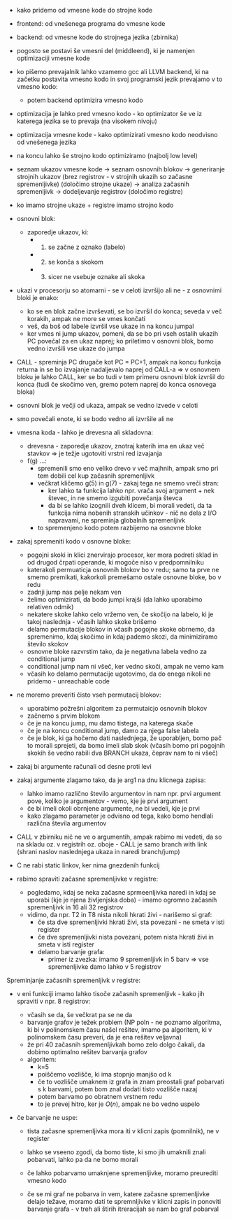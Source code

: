 - kako pridemo od vmesne kode do strojne kode
- frontend: od vnešenega programa do vmesne kode
- backend: od vmesne kode do strojnega jezika (zbirnika)
- pogosto se postavi še vmesni del (middleend), ki je namenjen optimizaciji vmesne kode
- ko pišemo prevajalnik lahko vzamemo gcc ali LLVM backend, ki na začetku postavita vmesno kodo in svoj programski jezik prevajamo v to vmesno kodo:
	- potem backend optimizira vmesno kodo
- optimizacija je lahko pred vmesno kodo - ko optimizator še ve iz katerega jezika se to prevaja (na visokem nivoju)
- optimizacija vmesne kode - kako optimizirati vmesno kodo neodvisno od vnešenega jezika
- na koncu lahko še strojno kodo optimiziramo (najbolj low level)

- seznam ukazov vmesne kode -> seznam osnovnih blokov -> generiranje strojnih ukazov (brez registrov - v strojnih ukazih so začasne spremenljivke) (določimo strojne ukaze) -> analiza začasnih spremenljivk -> dodeljevanje registrov (določimo registre)
- ko imamo strojne ukaze + registre imamo strojno kodo

- osnovni blok:
	- zaporedje ukazov, ki:
		- 1. se začne z oznako (labelo)
		- 2. se konča s skokom
		- 3. sicer ne vsebuje oznake ali skoka
- ukazi v procesorju so atomarni - se v celoti izvršijo ali ne - z osnovnimi bloki je enako:
	- ko se en blok začne izvrševati, se bo izvršil do konca; seveda v več korakih, ampak ne more se vmes končati
	- veš, da boš od labele izvršil vse ukaze in na koncu jumpal
	- ker vmes ni jump ukazov, pomeni, da se bo pri vseh ostalih ukazih PC povečal za en ukaz naprej; ko priletimo v osnovni blok, bomo vedno izvršili vse ukaze do jumpa
- CALL - spreminja PC drugače kot PC = PC+1, ampak na koncu funkcija returna in se bo izvajanje nadaljevalo naprej od CALL-a => v osnovnem bloku je lahko CALL, ker se bo tudi v tem primeru osnovni blok izvršil do konca (tudi če skočimo ven, gremo potem naprej do konca osnovega bloka)
- osnovni blok je večji od ukaza, ampak se vedno izvede v celoti
- smo povečali enote, ki se bodo vedno ali izvršile ali ne

- vmesna koda - lahko je drevesna ali skladovna:
	- drevesna - zaporedje ukazov, znotraj katerih ima en ukaz več stavkov => je težje ugotoviti vrstni red izvajanja
	- f(g) ...:
		- spremenili smo eno veliko drevo v več majhnih, ampak smo pri tem dobili cel kup začasnih spremenljivk
		- večkrat kličemo g(5) in g(7) - zakaj tega ne smemo vreči stran:
			- ker lahko ta funkcija lahko npr. vrača svoj argument + nek števec, in ne smemo izgubiti povečanja števca
			- da bi se lahko izognili dveh klicem, bi morali vedeti, da ta funkcija nima nobenih stranskih učinkov - nič ne dela z I/O napravami, ne spreminja globalnih spremenljivk
		- to spremenjeno kodo potem razbijemo na osnovne bloke

- zakaj spremeniti kodo v osnovne bloke:
	- pogojni skoki in klici znervirajo procesor, ker mora podreti sklad in od drugod črpati operande, ki mogoče niso v predpomnilniku
	- katerakoli permuaticja osnovnih blokov bo v redu; samo ta prve ne smemo premikati, kakorkoli premešamo ostale osnovne bloke, bo v redu
	- zadnji jump nas pelje nekam ven
	- želimo optimizirati, da bodo jumpi krajši (da lahko uporabimo relativen odmik)
	- nekatere skoke lahko celo vržemo ven, če skočijo na labelo, ki je takoj naslednja - včasih lahko skoke brišemo
	- delamo permutacije blokov in včasih pogojne skoke obrnemo, da spremenimo, kdaj skočimo in kdaj pademo skozi, da minimiziramo število skokov
	- osnovne bloke razvrstim tako, da je negativna labela vedno za conditional jump
	- conditional jump nam ni všeč, ker vedno skoči, ampak ne vemo kam
	- včasih ko delamo permutacije ugotovimo, da do enega nikoli ne pridemo - unreachable code

- ne moremo preveriti čisto vseh permutacij blokov:
	- uporabimo požrešni algoritem za permutaicjo osnovnih blokov
	- začnemo s prvim blokom
	- če je na koncu jump, mu damo tistega, na katerega skače
	- če je na koncu conditional jump, damo za njega false labela
	- če je blok, ki ga hočemo dati naslednjega, že uporabljen, bomo pač to morali sprejeti, da bomo imeli slab skok (včasih bomo pri pogojnih skokih še vedno rabili dva BRANCH ukaza, čeprav nam to ni všeč)

- zakaj bi argumente računali od desne proti levi
- zakaj argumente zlagamo tako, da je arg1 na dnu klicnega zapisa:
	- lahko imamo različno število argumentov in nam npr. prvi argument pove, koliko je argumentov - vemo, kje je prvi argument
	- če bi imeli okoli obrnjene argumente, ne bi vedeli, kje je prvi
	- kako zlagamo parameter je odvisno od tega, kako bomo hendlali različna števila argumentov

- CALL v zbirniku nič ne ve o argumentih, ampak rabimo mi vedeti, da so na skladu oz. v registrih oz. oboje - CALL je samo branch with link (shrani naslov naslednjega ukaza in naredi branch/jump)
- C ne rabi static linkov, ker nima gnezdenih funkcij

- rabimo spraviti začasne spremenljivke v registre:
	- pogledamo, kdaj se neka začasne sprmeenljivka naredi in kdaj se uporabi (kje je njena življenjska doba) - imamo ogromno začasnih spremenljivk in 16 ali 32 registrov
	- vidimo, da npr. T2 in T8 nista nikoli hkrati živi - narišemo si graf:
		- če sta dve spremenljivki hkrati živi, sta povezani - ne smeta v isti register
		- če dve spremenljivki nista povezani, potem nista hkrati živi in smeta v isti register
		- delamo barvanje grafa:
			- primer iz zvezka: imamo 9 spremenljivk in 5 barv => vse spremenljivke damo lahko v 5 registrov

Spreminjanje začasnih spremenljivk v registre:
- v eni funkciji imamo lahko tisoče začasnih spremenljivk - kako jih spraviti v npr. 8 registrov:
	- včasih se da, še večkrat pa se ne da
	- barvanje grafov je težek problem (NP poln - ne poznamo algoritma, ki bi v polinomskem času našel rešitev, imamo pa algoritem, ki v polinomskem času preveri, da je ena rešitev veljavna)
	- že pri 40 začasnih spremenljivkah bomo zelo dolgo čakali, da dobimo optimalno rešitev barvanja grafov
	- algoritem:
		- k=5
		- poiščemo vozlišče, ki ima stopnjo manjšo od k
		- če to vozlišče umaknem iz grafa in znam preostali graf pobarvati s k barvami, potem bom znal dodati tisto vozlišče nazaj
		- potem barvamo po obratnem vrstnem redu
		- to je prevej hitro, ker je $O(n)$, ampak ne bo vedno uspelo

- če barvanje ne uspe:
	- tista začasne spremenljivka mora iti v klicni zapis (pomnilnik), ne v register
	- lahko se vseeno zgodi, da bomo tiste, ki smo jih umaknili znali pobarvati, lahko pa da ne bomo morali
	- če lahko pobarvamo umaknjene spremenljivke, moramo preurediti vmesno kodo

	- če se mi graf ne pobarva in vem, katere začasne spremenljivke delajo težave, moramo dati te spremnljivke v klicni zapis in ponoviti barvanje grafa - v treh ali štirih itreracijah se nam bo graf pobarval